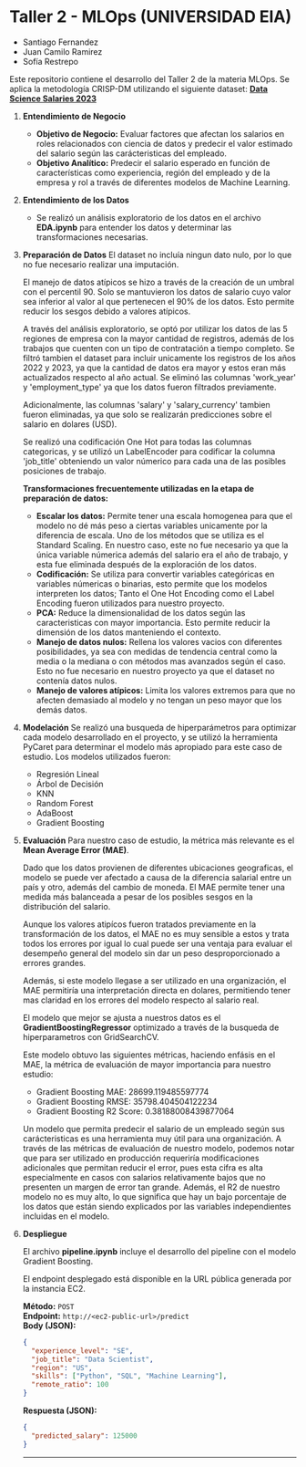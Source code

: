 # Taller 2 - MLOps (UNIVERSIDAD EIA)

- Santiago Fernandez
- Juan Camilo Ramirez
- Sofía Restrepo

Este repositorio contiene el desarrollo del Taller 2 de la materia MLOps. Se aplica la metodología CRISP-DM utilizando el siguiente dataset: **[Data Science Salaries 2023](https://www.kaggle.com/datasets/arnabchaki/data-science-salaries-2023)**

1. **Entendimiento de Negocio**

   - **Objetivo de Negocio:**
     Evaluar factores que afectan los salarios en roles relacionados con ciencia de datos y predecir el valor estimado del salario según las carácteristicas del empleado.
   - **Objetivo Analítico:**
     Predecir el salario esperado en función de características como experiencia, región del empleado y de la empresa y rol a través de diferentes modelos de Machine Learning.

2. **Entendimiento de los Datos**

   - Se realizó un análisis exploratorio de los datos en el archivo **EDA.ipynb** para entender los datos y determinar las transformaciones necesarias.

3. **Preparación de Datos**
   El dataset no incluía ningun dato nulo, por lo que no fue necesario realizar una imputación.

   El manejo de datos atípicos se hizo a través de la creación de un umbral con el percentil 90. Solo se mantuvieron los datos de salario cuyo valor sea inferior al valor al que pertenecen el 90% de los datos. Esto permite reducir los sesgos debido a valores atípicos.

   A través del análisis exploratorio, se optó por utilizar los datos de las 5 regiones de empresa con la mayor cantidad de registros, además de los trabajos que cuenten con un tipo de contratación a tiempo completo. Se filtró tambien el dataset para incluir unicamente los registros de los años 2022 y 2023, ya que la cantidad de datos era mayor y estos eran más actualizados respecto al año actual. Se eliminó las columnas 'work_year' y 'employment_type' ya que los datos fueron filtrados previamente.

   Adicionalmente, las columnas 'salary' y 'salary_currency' tambien fueron eliminadas, ya que solo se realizarán predicciones sobre el salario en dolares (USD).

   Se realizó una codificación One Hot para todas las columnas categoricas, y se utilizó un LabelEncoder para codificar la columna 'job_title' obteniendo un valor númerico para cada una de las posibles posiciones de trabajo.

   **Transformaciones frecuentemente utilizadas en la etapa de preparación de datos:**

   - **Escalar los datos:** Permite tener una escala homogenea para que el modelo no dé más peso a ciertas variables unicamente por la diferencia de escala. Uno de los métodos que se utiliza es el Standard Scaling. En nuestro caso, este no fue necesario ya que la única variable númerica además del salario era el año de trabajo, y esta fue eliminada después de la exploración de los datos.
   - **Codificación:** Se utiliza para convertir variables categóricas en variables númericas o binarias, esto permite que los modelos interpreten los datos; Tanto el One Hot Encoding como el Label Encoding fueron utilizados para nuestro proyecto.
   - **PCA:** Reduce la dimensionalidad de los datos según las caracteristicas con mayor importancia. Esto permite reducir la dimensión de los datos manteniendo el contexto.
   - **Manejo de datos nulos:** Rellena los valores vacios con diferentes posibilidades, ya sea con medidas de tendencia central como la media o la mediana o con métodos mas avanzados según el caso. Esto no fue necesario en nuestro proyecto ya que el dataset no contenía datos nulos.
   - **Manejo de valores atípicos:** Limita los valores extremos para que no afecten demasiado al modelo y no tengan un peso mayor que los demás datos.

4. **Modelación**
   Se realizó una busqueda de hiperparámetros para optimizar cada modelo desarrollado en el proyecto, y se utilizó la herramienta PyCaret para determinar el modelo más apropiado para este caso de estudio.
   Los modelos utilizados fueron:

   - Regresión Lineal
   - Árbol de Decisión
   - KNN
   - Random Forest
   - AdaBoost
   - Gradient Boosting

5. **Evaluación**
   Para nuestro caso de estudio, la métrica más relevante es el **Mean Average Error (MAE)**.

   Dado que los datos provienen de diferentes ubicaciones geograficas, el modelo se puede ver afectado a causa de la diferencia salarial entre un país y otro, además del cambio de moneda. El MAE permite tener una medida más balanceada a pesar de los posibles sesgos en la distribución del salario.

   Aunque los valores atipícos fueron tratados previamente en la transformación de los datos, el MAE no es muy sensible a estos y trata todos los errores por igual lo cual puede ser una ventaja para evaluar el desempeño general del modelo sin dar un peso desproporcionado a errores grandes.

   Además, si este modelo llegase a ser utilizado en una organización, el MAE permitiría una interpretación directa en dolares, permitiendo tener mas claridad en los errores del modelo respecto al salario real.

   El modelo que mejor se ajusta a nuestros datos es el **GradientBoostingRegressor** optimizado a través de la busqueda de hiperparametros con GridSearchCV.

   Este modelo obtuvo las siguientes métricas, haciendo enfásis en el MAE, la métrica de evaluación de mayor importancia para nuestro estudio:

   - Gradient Boosting MAE: 28699.119485597774
   - Gradient Boosting RMSE: 35798.404504122234
   - Gradient Boosting R2 Score: 0.38188008439877064

   Un modelo que permita predecir el salario de un empleado según sus carácteristicas es una herramienta muy útil para una organización. A través de las métricas de evaluación de nuestro modelo, podemos notar que para ser utilizado en producción requeriría modificaciones adicionales que permitan reducir el error, pues esta cifra es alta especialmente en casos con salarios relativamente bajos que no presenten un margen de error tan grande. Además, el R2 de nuestro modelo no es muy alto, lo que significa que hay un bajo porcentaje de los datos que están siendo explicados por las variables independientes incluidas en el modelo.

6. **Despliegue**

   El archivo **pipeline.ipynb** incluye el desarrollo del pipeline con el modelo Gradient Boosting.

   El endpoint desplegado está disponible en la URL pública generada por la instancia EC2.

   **Método:** `POST`  
   **Endpoint:** `http://<ec2-public-url>/predict`  
   **Body (JSON):**

   ```json
   {
     "experience_level": "SE",
     "job_title": "Data Scientist",
     "region": "US",
     "skills": ["Python", "SQL", "Machine Learning"],
     "remote_ratio": 100
   }
   ```

   **Respuesta (JSON):**

   ```json
   {
     "predicted_salary": 125000
   }
   ```

   ***
